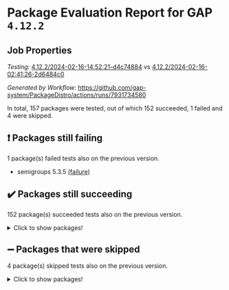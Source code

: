 # Package Evaluation Report for GAP `4.12.2`

## Job Properties

*Testing:* [4.12.2/2024-02-16-14:52:21-d4c74884](https://github.com/gap-system/PackageDistro/blob/data/reports/4.12.2/2024-02-16-14:52:21-d4c74884) vs [4.12.2/2024-02-16-02:41:26-2d6484c0](https://github.com/gap-system/PackageDistro/blob/data/reports/4.12.2/2024-02-16-02:41:26-2d6484c0)

*Generated by Workflow:* https://github.com/gap-system/PackageDistro/actions/runs/7931734580

In total, 157 packages were tested, out of which 152 succeeded, 1 failed and 4 were skipped.

## :exclamation: Packages still failing

1 package(s) failed tests also on the previous version.
- semigroups 5.3.5 [(failure)](https://github.com/gap-system/PackageDistro/actions/runs/7931734580/job/21657697977)

## :heavy_check_mark: Packages still succeeding

152 package(s) succeeded tests also on the previous version.
<details><summary>Click to show packages!</summary>

- 4ti2interface 2023.02-04 [(success)](https://github.com/gap-system/PackageDistro/actions/runs/7931734580/job/21657658932)
- ace 5.6.2 [(success)](https://github.com/gap-system/PackageDistro/actions/runs/7931734580/job/21657659264)
- aclib 1.3.2 [(success)](https://github.com/gap-system/PackageDistro/actions/runs/7931734580/job/21657659535)
- agt 0.3.1 [(success)](https://github.com/gap-system/PackageDistro/actions/runs/7931734580/job/21657659774)
- alnuth 3.2.1 [(success)](https://github.com/gap-system/PackageDistro/actions/runs/7931734580/job/21657660013)
- anupq 3.3.0 [(success)](https://github.com/gap-system/PackageDistro/actions/runs/7931734580/job/21657660247)
- atlasrep 2.1.8 [(success)](https://github.com/gap-system/PackageDistro/actions/runs/7931734580/job/21657660574)
- autodoc 2023.06.19 [(success)](https://github.com/gap-system/PackageDistro/actions/runs/7931734580/job/21657660897)
- automata 1.15 [(success)](https://github.com/gap-system/PackageDistro/actions/runs/7931734580/job/21657661301)
- automgrp 1.3.2 [(success)](https://github.com/gap-system/PackageDistro/actions/runs/7931734580/job/21657664707)
- autpgrp 1.11 [(success)](https://github.com/gap-system/PackageDistro/actions/runs/7931734580/job/21657665363)
- cap 2024.02-01 [(success)](https://github.com/gap-system/PackageDistro/actions/runs/7931734580/job/21657665697)
- caratinterface 2.3.6 [(success)](https://github.com/gap-system/PackageDistro/actions/runs/7931734580/job/21657667178)
- cddinterface 2022.11.01 [(success)](https://github.com/gap-system/PackageDistro/actions/runs/7931734580/job/21657668208)
- circle 1.6.6 [(success)](https://github.com/gap-system/PackageDistro/actions/runs/7931734580/job/21657669045)
- classicpres 1.22 [(success)](https://github.com/gap-system/PackageDistro/actions/runs/7931734580/job/21657669311)
- cohomolo 1.6.11 [(success)](https://github.com/gap-system/PackageDistro/actions/runs/7931734580/job/21657669616)
- congruence 1.2.5 [(success)](https://github.com/gap-system/PackageDistro/actions/runs/7931734580/job/21657669938)
- corelg 1.56 [(success)](https://github.com/gap-system/PackageDistro/actions/runs/7931734580/job/21657670234)
- crime 1.6 [(success)](https://github.com/gap-system/PackageDistro/actions/runs/7931734580/job/21657670515)
- crisp 1.4.6 [(success)](https://github.com/gap-system/PackageDistro/actions/runs/7931734580/job/21657670789)
- crypting 0.10.4 [(success)](https://github.com/gap-system/PackageDistro/actions/runs/7931734580/job/21657671133)
- cryst 4.1.27 [(success)](https://github.com/gap-system/PackageDistro/actions/runs/7931734580/job/21657671392)
- crystcat 1.1.10 [(success)](https://github.com/gap-system/PackageDistro/actions/runs/7931734580/job/21657671700)
- ctbllib 1.3.7 [(success)](https://github.com/gap-system/PackageDistro/actions/runs/7931734580/job/21657671998)
- cubefree 1.19 [(success)](https://github.com/gap-system/PackageDistro/actions/runs/7931734580/job/21657672297)
- curlinterface 2.3.2 [(success)](https://github.com/gap-system/PackageDistro/actions/runs/7931734580/job/21657672554)
- cvec 2.8.1 [(success)](https://github.com/gap-system/PackageDistro/actions/runs/7931734580/job/21657672801)
- datastructures 0.3.0 [(success)](https://github.com/gap-system/PackageDistro/actions/runs/7931734580/job/21657673095)
- deepthought 1.0.6 [(success)](https://github.com/gap-system/PackageDistro/actions/runs/7931734580/job/21657673417)
- design 1.8 [(success)](https://github.com/gap-system/PackageDistro/actions/runs/7931734580/job/21657673704)
- difsets 2.3.1 [(success)](https://github.com/gap-system/PackageDistro/actions/runs/7931734580/job/21657673980)
- digraphs 1.7.0 [(success)](https://github.com/gap-system/PackageDistro/actions/runs/7931734580/job/21657674308)
- edim 1.3.7 [(success)](https://github.com/gap-system/PackageDistro/actions/runs/7931734580/job/21657674562)
- example 4.3.4 [(success)](https://github.com/gap-system/PackageDistro/actions/runs/7931734580/job/21657674891)
- examplesforhomalg 2023.10-01 [(success)](https://github.com/gap-system/PackageDistro/actions/runs/7931734580/job/21657675164)
- factint 1.6.3 [(success)](https://github.com/gap-system/PackageDistro/actions/runs/7931734580/job/21657675422)
- ferret 1.0.10 [(success)](https://github.com/gap-system/PackageDistro/actions/runs/7931734580/job/21657675700)
- fga 1.5.0 [(success)](https://github.com/gap-system/PackageDistro/actions/runs/7931734580/job/21657676024)
- fining 1.5.6 [(success)](https://github.com/gap-system/PackageDistro/actions/runs/7931734580/job/21657676298)
- float 1.0.4 [(success)](https://github.com/gap-system/PackageDistro/actions/runs/7931734580/job/21657676538)
- format 1.4.3 [(success)](https://github.com/gap-system/PackageDistro/actions/runs/7931734580/job/21657676819)
- forms 1.2.9 [(success)](https://github.com/gap-system/PackageDistro/actions/runs/7931734580/job/21657677201)
- fplsa 1.2.6 [(success)](https://github.com/gap-system/PackageDistro/actions/runs/7931734580/job/21657677489)
- fr 2.4.13 [(success)](https://github.com/gap-system/PackageDistro/actions/runs/7931734580/job/21657677756)
- francy 2.0.3 [(success)](https://github.com/gap-system/PackageDistro/actions/runs/7931734580/job/21657678060)
- fwtree 1.3 [(success)](https://github.com/gap-system/PackageDistro/actions/runs/7931734580/job/21657678342)
- gapdoc 1.6.6 [(success)](https://github.com/gap-system/PackageDistro/actions/runs/7931734580/job/21657678632)
- gauss 2023.02-04 [(success)](https://github.com/gap-system/PackageDistro/actions/runs/7931734580/job/21657678887)
- gaussforhomalg 2023.11-01 [(success)](https://github.com/gap-system/PackageDistro/actions/runs/7931734580/job/21657679158)
- gbnp 1.0.5 [(success)](https://github.com/gap-system/PackageDistro/actions/runs/7931734580/job/21657679428)
- generalizedmorphismsforcap 2024.01-01 [(success)](https://github.com/gap-system/PackageDistro/actions/runs/7931734580/job/21657679641)
- genss 1.6.8 [(success)](https://github.com/gap-system/PackageDistro/actions/runs/7931734580/job/21657679845)
- gradedmodules 2024.01-01 [(success)](https://github.com/gap-system/PackageDistro/actions/runs/7931734580/job/21657680075)
- gradedringforhomalg 2023.08-01 [(success)](https://github.com/gap-system/PackageDistro/actions/runs/7931734580/job/21657680336)
- grape 4.9.0 [(success)](https://github.com/gap-system/PackageDistro/actions/runs/7931734580/job/21657680597)
- groupoids 1.74 [(success)](https://github.com/gap-system/PackageDistro/actions/runs/7931734580/job/21657680845)
- grpconst 2.6.5 [(success)](https://github.com/gap-system/PackageDistro/actions/runs/7931734580/job/21657681125)
- guarana 0.96.3 [(success)](https://github.com/gap-system/PackageDistro/actions/runs/7931734580/job/21657681371)
- guava 3.18 [(success)](https://github.com/gap-system/PackageDistro/actions/runs/7931734580/job/21657681614)
- hap 1.62 [(success)](https://github.com/gap-system/PackageDistro/actions/runs/7931734580/job/21657681855)
- hapcryst 0.1.15 [(success)](https://github.com/gap-system/PackageDistro/actions/runs/7931734580/job/21657682112)
- hecke 1.5.3 [(success)](https://github.com/gap-system/PackageDistro/actions/runs/7931734580/job/21657682351)
- help 3.5 [(success)](https://github.com/gap-system/PackageDistro/actions/runs/7931734580/job/21657682591)
- homalg 2024.01-01 [(success)](https://github.com/gap-system/PackageDistro/actions/runs/7931734580/job/21657682810)
- homalgtocas 2023.11-01 [(success)](https://github.com/gap-system/PackageDistro/actions/runs/7931734580/job/21657683086)
- idrel 2.46 [(success)](https://github.com/gap-system/PackageDistro/actions/runs/7931734580/job/21657683367)
- images 1.3.2 [(success)](https://github.com/gap-system/PackageDistro/actions/runs/7931734580/job/21657683589)
- intpic 0.3.0 [(success)](https://github.com/gap-system/PackageDistro/actions/runs/7931734580/job/21657683866)
- io 4.8.2 [(success)](https://github.com/gap-system/PackageDistro/actions/runs/7931734580/job/21657684086)
- io_forhomalg 2023.02-04 [(success)](https://github.com/gap-system/PackageDistro/actions/runs/7931734580/job/21657684318)
- irredsol 1.4.4 [(success)](https://github.com/gap-system/PackageDistro/actions/runs/7931734580/job/21657684547)
- json 2.2.0 [(success)](https://github.com/gap-system/PackageDistro/actions/runs/7931734580/job/21657684784)
- jupyterkernel 1.5.0 [(success)](https://github.com/gap-system/PackageDistro/actions/runs/7931734580/job/21657685018)
- jupyterviz 1.5.6 [(success)](https://github.com/gap-system/PackageDistro/actions/runs/7931734580/job/21657685208)
- kan 1.37 [(success)](https://github.com/gap-system/PackageDistro/actions/runs/7931734580/job/21657685418)
- kbmag 1.5.11 [(success)](https://github.com/gap-system/PackageDistro/actions/runs/7931734580/job/21657685638)
- laguna 3.9.6 [(success)](https://github.com/gap-system/PackageDistro/actions/runs/7931734580/job/21657685871)
- liealgdb 2.2.1 [(success)](https://github.com/gap-system/PackageDistro/actions/runs/7931734580/job/21657686124)
- liepring 2.8 [(success)](https://github.com/gap-system/PackageDistro/actions/runs/7931734580/job/21657686412)
- liering 2.4.2 [(success)](https://github.com/gap-system/PackageDistro/actions/runs/7931734580/job/21657686643)
- linearalgebraforcap 2024.02-02 [(success)](https://github.com/gap-system/PackageDistro/actions/runs/7931734580/job/21657686886)
- localizeringforhomalg 2023.10-01 [(success)](https://github.com/gap-system/PackageDistro/actions/runs/7931734580/job/21657687156)
- loops 3.4.3 [(success)](https://github.com/gap-system/PackageDistro/actions/runs/7931734580/job/21657687419)
- lpres 1.0.3 [(success)](https://github.com/gap-system/PackageDistro/actions/runs/7931734580/job/21657687670)
- majoranaalgebras 1.5.1 [(success)](https://github.com/gap-system/PackageDistro/actions/runs/7931734580/job/21657687976)
- mapclass 1.4.6 [(success)](https://github.com/gap-system/PackageDistro/actions/runs/7931734580/job/21657688261)
- matgrp 0.70 [(success)](https://github.com/gap-system/PackageDistro/actions/runs/7931734580/job/21657688537)
- matricesforhomalg 2023.11-02 [(success)](https://github.com/gap-system/PackageDistro/actions/runs/7931734580/job/21657688844)
- modisom 2.5.4 [(success)](https://github.com/gap-system/PackageDistro/actions/runs/7931734580/job/21657689091)
- modulepresentationsforcap 2024.01-04 [(success)](https://github.com/gap-system/PackageDistro/actions/runs/7931734580/job/21657689381)
- modules 2024.01-01 [(success)](https://github.com/gap-system/PackageDistro/actions/runs/7931734580/job/21657689625)
- monoidalcategories 2024.02-02 [(success)](https://github.com/gap-system/PackageDistro/actions/runs/7931734580/job/21657689857)
- nconvex 2022.09-01 [(success)](https://github.com/gap-system/PackageDistro/actions/runs/7931734580/job/21657690059)
- nilmat 1.4.2 [(success)](https://github.com/gap-system/PackageDistro/actions/runs/7931734580/job/21657690326)
- nock 1.5 [(success)](https://github.com/gap-system/PackageDistro/actions/runs/7931734580/job/21657690638)
- normalizinterface 1.3.6 [(success)](https://github.com/gap-system/PackageDistro/actions/runs/7931734580/job/21657690981)
- nq 2.5.11 [(success)](https://github.com/gap-system/PackageDistro/actions/runs/7931734580/job/21657691275)
- numericalsgps 1.3.1 [(success)](https://github.com/gap-system/PackageDistro/actions/runs/7931734580/job/21657691508)
- openmath 11.5.3 [(success)](https://github.com/gap-system/PackageDistro/actions/runs/7931734580/job/21657691735)
- orb 4.9.0 [(success)](https://github.com/gap-system/PackageDistro/actions/runs/7931734580/job/21657691973)
- packagemanager 1.4.3 [(success)](https://github.com/gap-system/PackageDistro/actions/runs/7931734580/job/21657692231)
- patternclass 2.4.3 [(success)](https://github.com/gap-system/PackageDistro/actions/runs/7931734580/job/21657692494)
- permut 2.0.5 [(success)](https://github.com/gap-system/PackageDistro/actions/runs/7931734580/job/21657692799)
- polenta 1.3.10 [(success)](https://github.com/gap-system/PackageDistro/actions/runs/7931734580/job/21657693072)
- polymaking 0.8.7 [(success)](https://github.com/gap-system/PackageDistro/actions/runs/7931734580/job/21657693389)
- primgrp 3.4.4 [(success)](https://github.com/gap-system/PackageDistro/actions/runs/7931734580/job/21657693665)
- profiling 2.5.4 [(success)](https://github.com/gap-system/PackageDistro/actions/runs/7931734580/job/21657693933)
- qdistrnd 0.9.3 [(success)](https://github.com/gap-system/PackageDistro/actions/runs/7931734580/job/21657694218)
- qpa 1.35 [(success)](https://github.com/gap-system/PackageDistro/actions/runs/7931734580/job/21657694478)
- quagroup 1.8.4 [(success)](https://github.com/gap-system/PackageDistro/actions/runs/7931734580/job/21657694720)
- radiroot 2.9 [(success)](https://github.com/gap-system/PackageDistro/actions/runs/7931734580/job/21657694947)
- rcwa 4.7.1 [(success)](https://github.com/gap-system/PackageDistro/actions/runs/7931734580/job/21657695300)
- rds 1.8 [(success)](https://github.com/gap-system/PackageDistro/actions/runs/7931734580/job/21657695595)
- recog 1.4.2 [(success)](https://github.com/gap-system/PackageDistro/actions/runs/7931734580/job/21657695873)
- repndecomp 1.3.0 [(success)](https://github.com/gap-system/PackageDistro/actions/runs/7931734580/job/21657696167)
- repsn 3.1.2 [(success)](https://github.com/gap-system/PackageDistro/actions/runs/7931734580/job/21657696455)
- resclasses 4.7.3 [(success)](https://github.com/gap-system/PackageDistro/actions/runs/7931734580/job/21657696774)
- ringsforhomalg 2023.11-02 [(success)](https://github.com/gap-system/PackageDistro/actions/runs/7931734580/job/21657697047)
- sco 2023.08-01 [(success)](https://github.com/gap-system/PackageDistro/actions/runs/7931734580/job/21657697359)
- scscp 2.4.2 [(success)](https://github.com/gap-system/PackageDistro/actions/runs/7931734580/job/21657697662)
- sglppow 2.3 [(success)](https://github.com/gap-system/PackageDistro/actions/runs/7931734580/job/21657698311)
- sgpviz 0.999.5 [(success)](https://github.com/gap-system/PackageDistro/actions/runs/7931734580/job/21657698602)
- simpcomp 2.1.14 [(success)](https://github.com/gap-system/PackageDistro/actions/runs/7931734580/job/21657698909)
- singular 2023.02.09 [(success)](https://github.com/gap-system/PackageDistro/actions/runs/7931734580/job/21657699345)
- sl2reps 1.1 [(success)](https://github.com/gap-system/PackageDistro/actions/runs/7931734580/job/21657699747)
- sla 1.5.3 [(success)](https://github.com/gap-system/PackageDistro/actions/runs/7931734580/job/21657700066)
- smallgrp 1.5.3 [(success)](https://github.com/gap-system/PackageDistro/actions/runs/7931734580/job/21657700403)
- smallsemi 0.6.13 [(success)](https://github.com/gap-system/PackageDistro/actions/runs/7931734580/job/21657700716)
- sonata 2.9.6 [(success)](https://github.com/gap-system/PackageDistro/actions/runs/7931734580/job/21657701043)
- sophus 1.27 [(success)](https://github.com/gap-system/PackageDistro/actions/runs/7931734580/job/21657701333)
- sotgrps 1.2 [(success)](https://github.com/gap-system/PackageDistro/actions/runs/7931734580/job/21657701643)
- spinsym 1.5.2 [(success)](https://github.com/gap-system/PackageDistro/actions/runs/7931734580/job/21657701978)
- standardff 1.0 [(success)](https://github.com/gap-system/PackageDistro/actions/runs/7931734580/job/21657702253)
- symbcompcc 1.3.2 [(success)](https://github.com/gap-system/PackageDistro/actions/runs/7931734580/job/21657702581)
- thelma 1.3 [(success)](https://github.com/gap-system/PackageDistro/actions/runs/7931734580/job/21657702885)
- tomlib 1.2.11 [(success)](https://github.com/gap-system/PackageDistro/actions/runs/7931734580/job/21657703179)
- toolsforhomalg 2023.11-01 [(success)](https://github.com/gap-system/PackageDistro/actions/runs/7931734580/job/21657704057)
- toric 1.9.5 [(success)](https://github.com/gap-system/PackageDistro/actions/runs/7931734580/job/21657704448)
- toricvarieties 2022.07.13 [(success)](https://github.com/gap-system/PackageDistro/actions/runs/7931734580/job/21657704730)
- transgrp 3.6.5 [(success)](https://github.com/gap-system/PackageDistro/actions/runs/7931734580/job/21657704988)
- ugaly 4.1.3 [(success)](https://github.com/gap-system/PackageDistro/actions/runs/7931734580/job/21657705235)
- unipot 1.5 [(success)](https://github.com/gap-system/PackageDistro/actions/runs/7931734580/job/21657705506)
- unitlib 4.2.0 [(success)](https://github.com/gap-system/PackageDistro/actions/runs/7931734580/job/21657705744)
- utils 0.85 [(success)](https://github.com/gap-system/PackageDistro/actions/runs/7931734580/job/21657706023)
- uuid 0.7 [(success)](https://github.com/gap-system/PackageDistro/actions/runs/7931734580/job/21657706317)
- walrus 0.9991 [(success)](https://github.com/gap-system/PackageDistro/actions/runs/7931734580/job/21657706593)
- wedderga 4.10.4 [(success)](https://github.com/gap-system/PackageDistro/actions/runs/7931734580/job/21657706860)
- xmod 2.92 [(success)](https://github.com/gap-system/PackageDistro/actions/runs/7931734580/job/21657707092)
- xmodalg 1.23 [(success)](https://github.com/gap-system/PackageDistro/actions/runs/7931734580/job/21657707318)
- yangbaxter 0.10.3 [(success)](https://github.com/gap-system/PackageDistro/actions/runs/7931734580/job/21657707559)
- zeromqinterface 0.14 [(success)](https://github.com/gap-system/PackageDistro/actions/runs/7931734580/job/21657707841)
</details>

## :heavy_minus_sign: Packages that were skipped

4 package(s) skipped tests also on the previous version.
<details><summary>Click to show packages!</summary>

- browse 1.8.21 [(skipped)](https://github.com/gap-system/PackageDistro/actions/runs/7931734580/job/21656661375)
- itc 1.5.1 [(skipped)](https://github.com/gap-system/PackageDistro/actions/runs/7931734580/job/21656661375)
- polycyclic 2.16 [(skipped)](https://github.com/gap-system/PackageDistro/actions/runs/7931734580/job/21656661375)
- xgap 4.32 [(skipped)](https://github.com/gap-system/PackageDistro/actions/runs/7931734580/job/21656661375)
</details>

